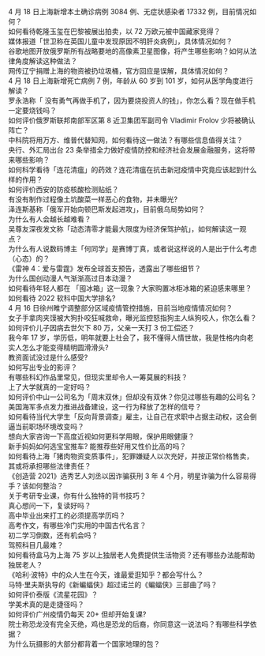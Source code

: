 4 月 18 日上海新增本土确诊病例 3084 例、无症状感染者 17332 例，目前情况如何？  
如何看待乾隆玉玺在巴黎被展出拍卖，以 72 万欧元被中国藏家竞得？  
媒体报道「世卫称在英国儿童中发现原因不明肝炎病例」，具体情况如何？  
谷歌地图开放俄罗斯所有战略要地的高像素卫星图像，将产生哪些影响？如何从法律角度解读这种做法？  
网传辽宁捐赠上海的物资被扔垃圾桶，官方回应是误解，具体情况如何？  
4 月 18 日上海新增死亡病例 7 例，年龄从 60 岁到 101 岁，如何从医学角度进行解读？  
罗永浩称「 没有勇气再做手机了，因为要烧投资人的钱」，你怎么看？现在做手机一定要烧钱吗？  
如何评价俄罗斯联邦南部军区第 8 近卫集团军副司令 Vladimir Frolov 少将被确认阵亡？  
中科院将用万方、维普代替知网，如何看待这一做法？有哪些信息值得关注？  
央行、外汇局出台 23 条举措全力做好疫情防控和经济社会发展金融服务，这将带来哪些影响？  
如何科学看待「连花清瘟」的药效？连花清瘟在抗击新冠疫情中究竟应该起到什么样的作用？  
如何评价西安的防疫核酸检测贴纸？  
有没有制作过程像土坑酸菜一样恶心的食物，并未曝光?  
泽连斯基称「俄军开始向顿巴斯发起进攻」，目前俄乌局势如何？  
为什么有人会越长越难看？  
吴尊友深夜发文称「动态清零才能最大限度为经济保驾护航」，如何解读这一观点？  
为什么有人说数码博主「何同学」是赛博丁真，或者说这样说的人是出于什么考虑（心态）的？  
《雷神 4：爱与雷霆》发布全球首支预告，透露出了哪些细节？  
为什么国创动漫人气渐渐高过日本动漫？  
如何看待年轻人都在 「囤冰箱」这一现象？大家购置冰柜冰箱的紧迫感来哪里？  
如何看待 2022 软科中国大学排名?  
4 月 16 日徐州睢宁调整部分区域疫情管控措施，目前当地疫情情况如何？  
女子手拿肉夹馍被大狗扑咬狂喊救命，曝光监控怒指狗主人纵狗咬人，你怎么看？  
如何评价儿子因病去世欠下 80 万，父亲一天打 3 份工偿还？  
我今年 17 岁，学历低，明年就要上社会了，我不懂得人情世故，我是性格内向老实人怎么才能变得精明圆滑滑头?  
教资面试没过是什么感受?  
如何写出专业的影评？  
有哪些科幻作品里常见，但现实里却令人一筹莫展的科技？  
上了大学就真的一定好吗？  
如何评价中山一公司名为「周末双休」但却没有双休？你见过哪些有趣的公司名？  
美国海军多点发力推进战备建设，这一行为释放了怎样的信号？  
如何看待当代大学生「反向背景调查」雇主，让自己在求职中占据主动权，这会倒逼当前职场环境改变吗？  
想向大家咨询一下高度近视如何更科学用眼，保护用眼健康？  
新手妈妈如何选宝宝推车? 能推荐些好用又性价比高的吗？  
如何看待上海「猪肉物资变质事件」，犯罪嫌疑人以次充好，并按正常价格售卖，其或将承担哪些法律责任？  
《创造营 2021》选秀艺人刘丞以因诈骗获刑 3 年 4 个月，明星诈骗为什么容易得手？该如何整治？  
关于考研专业课，你有什么独特的背书技巧？  
真心想问一下，复读好吗？  
高中毕业出来打工的必须提高学历吗？  
高考作文，有哪些冷门实用的中国古代名言？  
初二学习倒数，还有机会吗？  
驾照科目几最难？  
如何看待盒马为上海 75 岁以上独居老人免费提供生活物资？还有哪些办法能帮助独居老人？  
《哈利·波特》中的众人生在今天，谁最爱逛知乎？都会写什么？  
马特·里夫斯执导的《新蝙蝠侠》超过诺兰的《蝙蝠侠》三部曲了吗？  
如何评价泰版《流星花园》？  
学美术真的是走捷径吗？  
如何评价广州疫情仍每天 20+ 但却开始复课?  
院士称恐龙没有完全灭绝，鸡也是恐龙的后裔，你同意这一说法吗？有哪些科学依据？  
为什么玩摄影的大部分都背着一个国家地理的包？  
